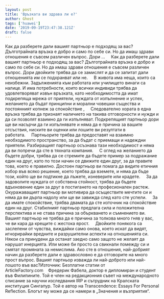 ```yaml
---
layout: post
title: 'Връзката ви здрава ли е?'
author: Ghost
tags: ['huawei']
date: '2019-09-19T23:47:38.121Z'
draft: false
---
```


Как да разберете дали вашият партньор е подходящ за вас? Дълготрайната връзка е добро и само по себе си. Но да имаш здрави отношения е съвсем различен въпрос. Дори ...     Как да разберете дали вашият партньор е подходящ за вас? Дълготрайната връзка е добро и само по себе си. Но да имаш здрави отношения е съвсем различен въпрос. Дори двойките трябва да се замислят и да се запитат дали отношенията им се подхранват или не.     В живота има неща, които са неизбежни. Задълженията към работата или училището винаги са налице. И има потребности, които всички индивиди трябва да удовлетворяват извън връзката, като необходимостта да имат подкрепяща мрежа от приятели, нуждата от изпълнение и успех, желанието да бъдат принципни и морални човешки същества и постоянният копнеж за спокойствие ,     Следователно хората в една връзка трябва да признаят наличието на такива отговорности и нужди и да си позволят взаимно да ги изпълняват. Подкрепящият партньор дори ще ви насърчи да ги изпълнявате и няма да е причина за вашите отсъствия, ниските ви оценки или лошите ви резултати в работата.     Партньорите трябва да предоставят на взаимно необходимото пространство, за да бъдат с приемащи и надеждни приятели. Разбиращият партньор осъзнава тази необходимост и няма да ви попречи да сте в тяхната компания.     С оглед на желанието да бъдете добри, трябва да се стремите да бъдете пример за подражание един на друг, като по този начин се движите един друг, за да правите това, което е правилно. Достоен партньор ви помага да видите етичния избор във всяко решение, което трябва да вземете, и няма да бъде този, който ще ви подтикне да лъжете, изневерите или крадете.     За да задоволите нуждата от собствена стойност, трябва да бъдете вдъхновение един за друг в постигането на професионален растеж. Окуражаващият партньор ви мотивира да осъществите мечтите си и няма да ви дърпа надолу или ще ви завижда след като сте успели.     За да имате спокойствие, трябва двамата да сте източник на спокойствие един на друг. Стабилният партньор предлага сила и положителна перспектива и не става причина за объркването и съмнението ви. Вашият партньор не трябва да е причина за толкова много гняв у вас, че ви кара да крещите с жестока ярост.     Двойките понякога са заслепени от чувства, виждайки само онова, което искат да видят, игнорирайки вредните и разрушителни аспекти на отношенията си. Някои са принудени да останат заедно само защото не желаят да нарушат инерцията. Или може би просто са свикнали помежду си и смятат промяната за немислима. Ако сте в отношения, най-добрият начин да разберете дали е здравословно е да отговорите на много прост въпрос. Вашият партньор изважда ли най-доброто или най-лошото във вас?Източник: Безплатни статии от ArticleFactory.com    Фредерик Фабела, доктор е дипломиран и студент във Филипините. Той е член на редакционния съвет на международното списание за научни изследвания IRP и сътрудник на Кралската институция Сингапур. Той е автор на Transcendence: Essays For Personal Reflection. Блогът му може да се намери в „Значения и възприятия“.
